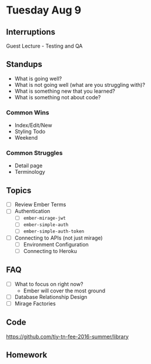 # Tuesday Aug 9

## Interruptions

Guest Lecture - Testing and QA

## Standups

* What is going well?
* What is not going well (what are you struggling with)?
* What is something new that you learned?
* What is something not about code?

### Common Wins

* Index/Edit/New
* Styling Todo
* Weekend

### Common Struggles

* Detail page
* Terminology

## Topics

- [ ] Review Ember Terms
- [ ] Authentication
  * [ ] `ember-mirage-jwt`
  * [ ] `ember-simple-auth`
  * [ ] `ember-simple-auth-token`
- [ ] Connecting to APIs (not just mirage)
  * [ ] Environment Configuration
  * [ ] Connecting to Heroku

## FAQ

* [ ] What to focus on right now?
  - Ember will cover the most ground
* [ ] Database Relationship Design
* [ ] Mirage Factories

## Code

https://github.com/tiy-tn-fee-2016-summer/library

## Homework

